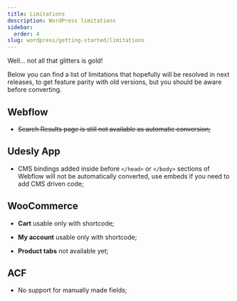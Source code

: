 ```yaml
---
title: Limitations
description: WordPress limitations
sidebar:
  order: 4
slug: wordpress/getting-started/limitations
---
```


Well… not all that glitters is gold!

Below you can find a list of limitations that hopefully will be resolved in next releases, to get feature parity with old versions, but you should be aware before converting.


## Webflow

* ~~Search Results page is still not available as automatic conversion;~~


## Udesly App

* CMS bindings added inside before ```</head>``` or ```</body>``` sections of Webflow will not be automatically converted, use embeds if you need to add CMS driven code;

## WooCommerce

* **Cart** usable only with shortcode;

* **My account** usable only with shortcode;

* **Product tabs** not available yet;

## ACF

* No support for manually made fields;

